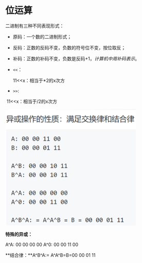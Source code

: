 # 位运算

二进制有三种不同表现形式：

- 原码：一个数的二进制形式；

- 反码：正数的反码不变，负数的符号位不变，按位取反；

- 补码：正数的补码不变，负数是反码+1，*计算机中用补码表示*。

- `<<`：

  11<<x：相当于*2的x次方

- `>>`:

​		11<<x：相当于/2的x次方

<img src="pics/image-20220225231940578.png" alt="image-20220225231940578" style="zoom:50%;" />

**特殊的异或：**

A^A: 00 00 00 00
A^0: 00 00 11 00

**结合律：**A^B^A:= A^A^B=B=00 00 01 11

